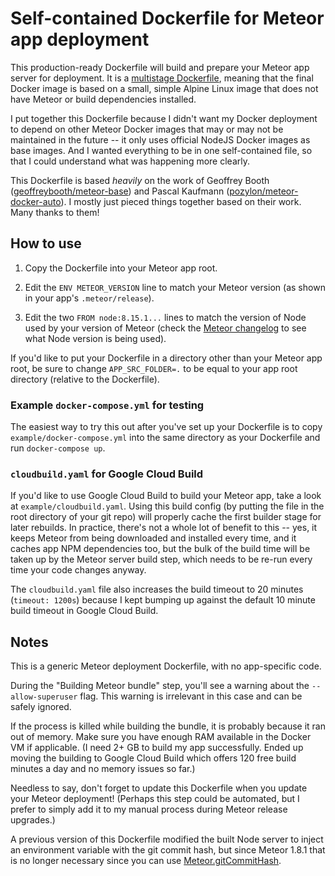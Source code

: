 # Self-contained Dockerfile for Meteor app deployment

This production-ready Dockerfile will build and prepare your Meteor app server for deployment. It is a [multistage Dockerfile](https://docs.docker.com/develop/develop-images/multistage-build/), meaning that the final Docker image is based on a small, simple Alpine Linux image that does not have Meteor or build dependencies installed.

I put together this Dockerfile because I didn't want my Docker deployment to depend on other Meteor Docker images that may or may not be maintained in the future -- it only uses official NodeJS Docker images as base images. And I wanted everything to be in one self-contained file, so that I could understand what was happening more clearly.

This Dockerfile is based *heavily* on the work of
Geoffrey Booth ([geoffreybooth/meteor-base](https://github.com/disney/meteor-base)) and
Pascal Kaufmann ([pozylon/meteor-docker-auto](https://github.com/pozylon/meteor-docker-auto)). I mostly just pieced things together based on their work. Many thanks to them!

## How to use

1. Copy the Dockerfile into your Meteor app root.

2. Edit the `ENV METEOR_VERSION` line to match your Meteor version (as shown in your app's `.meteor/release`).

3. Edit the two `FROM node:8.15.1...` lines to match the version of Node used by your version of Meteor (check the [Meteor changelog](https://docs.meteor.com/changelog.html) to see what Node version is being used).

If you'd like to put your Dockerfile in a directory other than your Meteor app root, be sure to change `APP_SRC_FOLDER=.` to be equal to your app root directory (relative to the Dockerfile).

### Example `docker-compose.yml` for testing

The easiest way to try this out after you've set up your Dockerfile is to copy `example/docker-compose.yml` into the same directory as your Dockerfile and run `docker-compose up`.

### `cloudbuild.yaml` for Google Cloud Build

If you'd like to use Google Cloud Build to build your Meteor app, take a look at `example/cloudbuild.yaml`. Using this build config (by putting the file in the root directory of your git repo) will properly cache the first builder stage for later rebuilds. In practice, there's not a whole lot of benefit to this -- yes, it keeps Meteor from being downloaded and installed every time, and it caches app NPM dependencies too, but the bulk of the build time will be taken up by the Meteor server build step, which needs to be re-run every time your code changes anyway.

The `cloudbuild.yaml` file also increases the build timeout to 20 minutes (`timeout: 1200s`) because I kept bumping up against the default 10 minute build timeout in Google Cloud Build.

## Notes

This is a generic Meteor deployment Dockerfile, with no app-specific code.

During the "Building Meteor bundle" step, you'll see a warning about the `--allow-superuser` flag. This warning is irrelevant in this case and can be safely ignored.

If the process is killed while building the bundle, it is probably because it ran out of memory. Make sure you have enough RAM available in the Docker VM if applicable. (I need 2+ GB to build my app successfully. Ended up moving the building to Google Cloud Build which offers 120 free build minutes a day and no memory issues so far.)

Needless to say, don't forget to update this Dockerfile when you update your Meteor deployment! (Perhaps this step could be automated, but I prefer to simply add it to my manual process during Meteor release upgrades.)

A previous version of this Dockerfile modified the built Node server to inject an environment variable with the git commit hash, but since Meteor 1.8.1 that is no longer necessary since you can use [Meteor.gitCommitHash](https://github.com/meteor/meteor/pull/10442).
